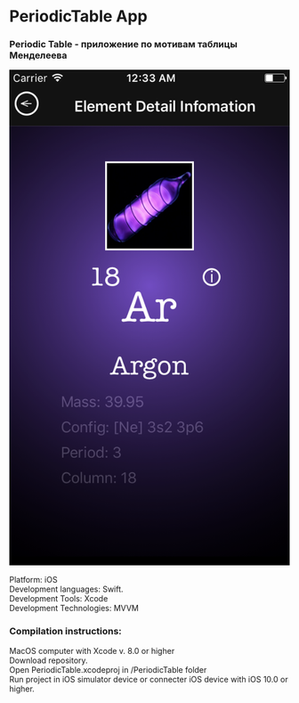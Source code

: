 # PeriodicTable App
### Periodic Table -  приложение по мотивам таблицы Менделеева

<img src=PeriodicTableScreen1.png />


Platform: iOS <br>
Development languages: Swift. <br>
Development Tools: Xcode <br>
Development Technologies:  MVVM <br>

### Compilation instructions: <br>
MacOS computer with Xcode v. 8.0 or higher <br>
Download repository. <br>
Open PeriodicTable.xcodeproj in /PeriodicTable folder <br>
Run project in iOS simulator device or connecter iOS device with iOS 10.0 or higher.<br>
